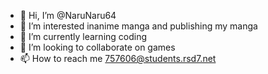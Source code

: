 - 👋 Hi, I’m @NaruNaru64
- 👀 I’m interested inanime manga and publishing my manga
- 🌱 I’m currently learning coding
- 💞️ I’m looking to collaborate on games
- 📫 How to reach me 757606@students.rsd7.net


<!---
NaruNaru64/NaruNaru64 is a ✨ special ✨ repository because its `README.md` (this file) appears on your GitHub profile.
You can click the Preview link to take a look at your changes.
--->
